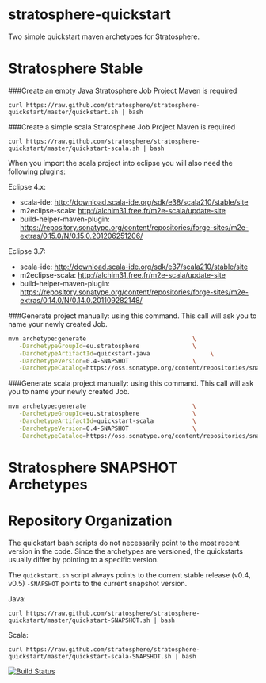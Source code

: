 stratosphere-quickstart
=======================

Two simple quickstart maven archetypes for Stratosphere.

# Stratosphere Stable

###Create an empty Java Stratosphere Job Project
Maven is required

```
curl https://raw.github.com/stratosphere/stratosphere-quickstart/master/quickstart.sh | bash
```

###Create a simple scala Stratosphere Job Project
Maven is required

```
curl https://raw.github.com/stratosphere/stratosphere-quickstart/master/quickstart-scala.sh | bash
```

When you import the scala project into eclipse you will also need the following plugins:

Eclipse 4.x:
  * scala-ide: http://download.scala-ide.org/sdk/e38/scala210/stable/site
  * m2eclipse-scala: http://alchim31.free.fr/m2e-scala/update-site
  * build-helper-maven-plugin: https://repository.sonatype.org/content/repositories/forge-sites/m2e-extras/0.15.0/N/0.15.0.201206251206/

Eclipse 3.7:
  * scala-ide: http://download.scala-ide.org/sdk/e37/scala210/stable/site
  * m2eclipse-scala: http://alchim31.free.fr/m2e-scala/update-site
  * build-helper-maven-plugin: https://repository.sonatype.org/content/repositories/forge-sites/m2e-extras/0.14.0/N/0.14.0.201109282148/



###Generate project manually:
using this command. This call will ask you to name your newly created Job.
``` bash
mvn archetype:generate                              \
   -DarchetypeGroupId=eu.stratosphere               \
   -DarchetypeArtifactId=quickstart-java                 \
   -DarchetypeVersion=0.4-SNAPSHOT                  \
   -DarchetypeCatalog=https://oss.sonatype.org/content/repositories/snapshots/
```

###Generate scala project manually:
using this command. This call will ask you to name your newly created Job.
``` bash
mvn archetype:generate                              \
   -DarchetypeGroupId=eu.stratosphere               \
   -DarchetypeArtifactId=quickstart-scala           \
   -DarchetypeVersion=0.4-SNAPSHOT                  \
   -DarchetypeCatalog=https://oss.sonatype.org/content/repositories/snapshots/
```


# Stratosphere SNAPSHOT Archetypes



# Repository Organization

The quickstart bash scripts do not necessarily point to the most recent version in the code. Since the archetypes are versioned, the quickstarts usually differ by pointing to a specific version.

The `quickstart.sh` script always points to the current stable release (v0.4, v0.5)
`-SNAPSHOT` points to the current snapshot version.

Java:
```
curl https://raw.github.com/stratosphere/stratosphere-quickstart/master/quickstart-SNAPSHOT.sh | bash
```

Scala:

```
curl https://raw.github.com/stratosphere/stratosphere-quickstart/master/quickstart-scala-SNAPSHOT.sh | bash
```

[![Build Status](https://travis-ci.org/stratosphere/stratosphere-quickstart.png?branch=master)](https://travis-ci.org/stratosphere/stratosphere-quickstart)
